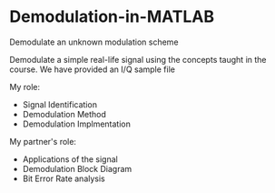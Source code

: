 # Demodulation-in-MATLAB
Demodulate an unknown modulation scheme 

Demodulate a simple real-life signal using the concepts taught in the
course. We have provided an I/Q sample file

My role: 
- Signal Identification
- Demodulation Method
- Demodulation Implmentation

My partner's role: 
- Applications of the signal
- Demodulation Block Diagram
- Bit Error Rate analysis 
